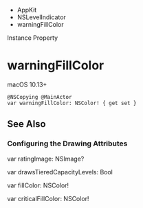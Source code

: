 

- AppKit
- NSLevelIndicator
-  warningFillColor 

Instance Property

# warningFillColor

macOS 10.13+

``` source
@NSCopying @MainActor
var warningFillColor: NSColor! { get set }
```

## See Also

### Configuring the Drawing Attributes

var ratingImage: NSImage?

var drawsTieredCapacityLevels: Bool

var fillColor: NSColor!

var criticalFillColor: NSColor!

